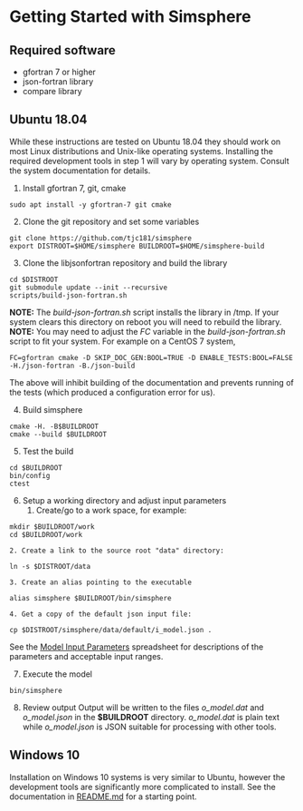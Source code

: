 # Getting Started with Simsphere

## Required software

   * gfortran 7 or higher
   * json-fortran library
   * compare library

## Ubuntu 18.04
While these instructions are tested on Ubuntu 18.04 they should work on
most Linux distributions and Unix-like operating systems.  Installing the
required development tools in step 1 will vary by operating system.
Consult the system documentation for details.

1. Install gfortran 7, git, cmake
```
sudo apt install -y gfortran-7 git cmake
```

2. Clone the git repository and set some variables
```
git clone https://github.com/tjc181/simsphere
export DISTROOT=$HOME/simsphere BUILDROOT=$HOME/simsphere-build
```

3. Clone the libjsonfortran repository and build the library
```
cd $DISTROOT
git submodule update --init --recursive
scripts/build-json-fortran.sh
```
**NOTE:** The _build-json-fortran.sh_ script installs the library in /tmp.  If your system clears this directory on reboot you will need to rebuild the library.  
**NOTE:** You may need to adjust the _FC_ variable in the _build-json-fortran.sh_ script to fit your system.  For example on a CentOS
7 system,
```
FC=gfortran cmake -D SKIP_DOC_GEN:BOOL=TRUE -D ENABLE_TESTS:BOOL=FALSE -H./json-fortran -B./json-build
```
The above will inhibit building of the documentation and prevents running
of the tests (which produced a configuration error for us).

4. Build simsphere
```
cmake -H. -B$BUILDROOT
cmake --build $BUILDROOT
```

5. Test the build
```
cd $BUILDROOT
bin/config 
ctest
```

6. Setup a working directory and adjust input parameters
    1. Create/go to a work space, for example:
```
mkdir $BUILDROOT/work
cd $BUILDROOT/work
```
    2. Create a link to the source root "data" directory:
```
ln -s $DISTROOT/data
```
    3. Create an alias pointing to the executable
```
alias simsphere $BUILDROOT/bin/simsphere
```
    4. Get a copy of the default json input file:
```
cp $DISTROOT/simsphere/data/default/i_model.json .
```
See the [Model Input Parameters](https://simsphere.ems.psu.edu/assets/downloads/Part%20IV;%20model%20input%20parameters.xls) spreadsheet for descriptions of the parameters and acceptable input ranges. 

7. Execute the model
```
bin/simsphere
```

8. Review output
Output will be written to the files *o_model.dat* and *o_model.json*
in the **$BUILDROOT** directory.  *o_model.dat* is plain text while *o_model.json* is JSON suitable for processing with other tools.

## Windows 10
Installation on Windows 10 systems is very similar to Ubuntu, however the development tools are significantly more complicated to install.  See the documentation in [README.md](README.md) for a starting point.
